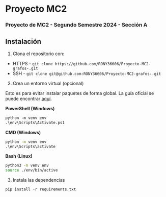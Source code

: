 # Proyecto MC2
### Proyecto de MC2 - Segundo Semestre 2024 - Sección A

## Instalación
1. Clona el repositorio con:
- HTTPS - `git clone https://github.com/RONY36606/Proyecto-MC2-grafos-.git`
- SSH - `git clone git@github.com:RONY36606/Proyecto-MC2-grafos-.git`

2. Crea un entorno virtual (opcional)

Esto es para evitar instalar paquetes de forma global. La guía oficial se puede encontrar [aquí](https://docs.python.org/3/library/venv.html).

**PowerShell (Windows)**
```ps
python -m venv env
.\env\Scripts\Activate.ps1
```

**CMD (Windows)**
```cmd
python -m venv env
.\env\Scripts\activate
```

**Bash (Linux)**
```sh
python3 -m venv env
source ./env/bin/active
```

3. Instala las dependencias

```
pip install -r requirements.txt
```
